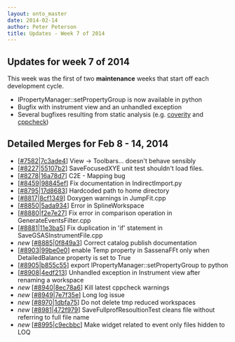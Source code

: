 ```yaml
---
layout: onto_master
date: 2014-02-14
author: Peter Peterson
title: Updates - Week 7 of 2014
---
```

Updates for week 7 of 2014
--------------------------
This week was the first of two **maintenance** weeks that start 
off each development cycle.

* IPropertyManager::setPropertyGroup is now available in python
* Bugfix with instrument view and an unhandled exception
* Several bugfixes resulting from static analysis \(e.g. [coverity](https://scan.coverity.com/projects/335) and [cppcheck](https://builds.sns.gov/view/Static%20Analysis/job/ornl_cppcheck/)\)

Detailed Merges for Feb 8 - 14, 2014
------------------------------------
* \[[#7582](http://trac.mantidproject.org/mantid/ticket/7582)|[7c3ade4](https://github.com/mantidproject/mantid/commit/7c3ade4c78384393e30455f4fc2a028c8ae36c75)\] View -&gt; Toolbars... doesn't behave sensibly
* \[[#8227](http://trac.mantidproject.org/mantid/ticket/8227)|[55107b2](https://github.com/mantidproject/mantid/commit/55107b220692aceaa0be823ee192e42dd4f5ff39)\] SaveFocusedXYE unit test shouldn't load files.
* \[[#8278](http://trac.mantidproject.org/mantid/ticket/8278)|[16a78d7](https://github.com/mantidproject/mantid/commit/16a78d7eb489c461e236c5f8a699ce7a8dae1525)\] C2E - Mapping bug
* \[[#8459](http://trac.mantidproject.org/mantid/ticket/8459)|[98845ef](https://github.com/mantidproject/mantid/commit/98845ef6c0c7ac9329e3fc764431bd1844d253a9)\] Fix documentation in IndirectImport.py
* \[[#8795](http://trac.mantidproject.org/mantid/ticket/8795)|[17d8683](https://github.com/mantidproject/mantid/commit/17d8683a8f07a9f9fa2767010712d5d07fc11abe)\] Hardcoded path to home directory
* \[[#8817](http://trac.mantidproject.org/mantid/ticket/8817)|[8cf1349](https://github.com/mantidproject/mantid/commit/8cf1349091b775a4c84b45cc77e069920f72e129)\] Doxygen warnings in JumpFit.cpp
* \[[#8850](http://trac.mantidproject.org/mantid/ticket/8850)|[5ada934](https://github.com/mantidproject/mantid/commit/5ada934459a12d9d0920e1a529adae9b18ab8042)\] Error in SplineWorkspace
* \[[#8880](http://trac.mantidproject.org/mantid/ticket/8880)|[f2e7e27](https://github.com/mantidproject/mantid/commit/f2e7e2713503f8b559caf8d1a14f6973a5228f65)\] Fix error in comparison operation in GenerateEventsFilter.cpp
* \[[#8881](http://trac.mantidproject.org/mantid/ticket/8881)|[11e3ba5](https://github.com/mantidproject/mantid/commit/11e3ba510c9a619a43a5b1d7cdaa2264b5ce86fa)\] Fix duplication in 'if' statement in SaveGSASInstrumentFile.cpp
* *new* \[[#8885](http://trac.mantidproject.org/mantid/ticket/8885)|[0f849a3](https://github.com/mantidproject/mantid/commit/0f849a36e23badc8c12e96231482aa94e0c6d45d)\] Correct catalog publish documentation
* \[[#8903](http://trac.mantidproject.org/mantid/ticket/8903)|[99be0e0](https://github.com/mantidproject/mantid/commit/99be0e057cd98da4be67e52b86217bb34f13fed9)\] enable Temp property in SassenaFFt only when DetailedBalance property is set to True
* \[[#8905](http://trac.mantidproject.org/mantid/ticket/8905)|[b855c55](https://github.com/mantidproject/mantid/commit/b855c5561f7ed1c1f79511e7fdc35b9d8cef3c9c)\] export IPropertyManager::setPropertyGroup to python
* \[[#8908](http://trac.mantidproject.org/mantid/ticket/8908)|[4edf213](https://github.com/mantidproject/mantid/commit/4edf213957e82c4e2500e934f2306af0400bec14)\] Unhandled exception in Instrument view after renaming a workspace
* *new* \[[#8940](http://trac.mantidproject.org/mantid/ticket/8940)|[8ec78a6](https://github.com/mantidproject/mantid/commit/8ec78a6fb13fc2c621743d177dd67fa3fb6ddc1d)\] Kill latest cppcheck warnings
* *new* \[[#8949](http://trac.mantidproject.org/mantid/ticket/8949)|[7e7f35e](https://github.com/mantidproject/mantid/commit/7e7f35eb9f8f3f7883e9b69918f9ee712bc96fbf)\] Long log issue
* *new* \[[#8970](http://trac.mantidproject.org/mantid/ticket/8970)|[1dbfa75](https://github.com/mantidproject/mantid/commit/1dbfa75be3dad674e35dbccf297d5b06563aaec7)\] Do not delete tmp reduced workspaces
* *new* \[[#8981](http://trac.mantidproject.org/mantid/ticket/8981)|[472f979](https://github.com/mantidproject/mantid/commit/472f979f76b9ae8bb1ad7dbfb018f28677102a22)\] SaveFullprofResoultionTest cleans file without referring to full file name
* *new* \[[#8995](http://trac.mantidproject.org/mantid/ticket/8995)|[c9ecbbc](https://github.com/mantidproject/mantid/commit/c9ecbbc56f859110a393b7f013e421d236f6b1d0)\] Make widget related to event only files hidden to LOQ
